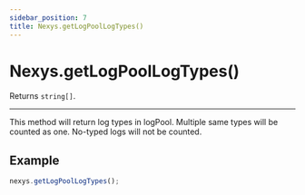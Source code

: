```yaml
---
sidebar_position: 7
title: Nexys.getLogPoolLogTypes()
---
```


# Nexys.getLogPoolLogTypes()

Returns `string[]`.

---

This method will return log types in logPool. Multiple same types will be counted as one. No-typed logs will not be counted.

## Example

```javascript
nexys.getLogPoolLogTypes();
```